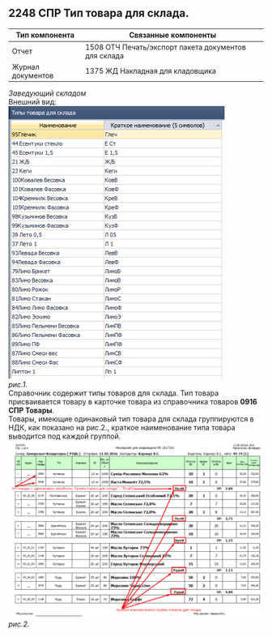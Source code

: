 ## 2248 СПР Тип товара для склада.

| **Тип компонента** | **Связанные компоненты**                             |   
|--------------------|-------------------------------------|
| Отчет         | 1508 ОТЧ Печать/экспорт пакета документов для склада |
| Журнал документов         | 1375 ЖД Накладная для кладовщика |

*Заведующий складом*  
Внешний вид:  
![рис. 1](./media/tiptov.png "рис.1")  
*рис.1.*  
Справочник содержит типы товаров для склада. Тип товара присваивается товару в карточке товара из справочника товаров **0916 СПР Товары**.  
Товары, имеющие одинаковый тип товара для склада группируются в НДК, как показано на рис.2., краткое наименование типа товара выводится под каждой группой.
![рис. 2](./media/gr.png "рис.2")
*рис.2.*
